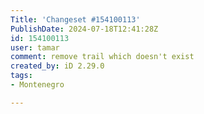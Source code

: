 ```yaml
---
Title: 'Changeset #154100113'
PublishDate: 2024-07-18T12:41:28Z
id: 154100113
user: tamar
comment: remove trail which doesn't exist
created_by: iD 2.29.0
tags:
- Montenegro

---
```

